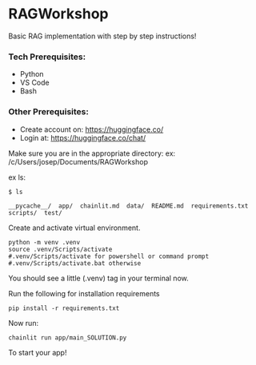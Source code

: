 # RAGWorkshop
Basic RAG implementation with step by step instructions!

### Tech Prerequisites:
* Python
* VS Code
* Bash

### Other Prerequisites:
* Create account on: https://huggingface.co/
* Login at: https://huggingface.co/chat/


Make sure you are in the appropriate directory:
ex: /c/Users/josep/Documents/RAGWorkshop

ex ls:
```
$ ls

__pycache__/  app/  chainlit.md  data/  README.md  requirements.txt  scripts/  test/
```

Create and activate virtual environment.
```
python -m venv .venv
source .venv/Scripts/activate 
#.venv/Scripts/activate for powershell or command prompt
#.venv/Scripts/activate.bat otherwise
```
You should see a little (.venv) tag in your terminal now.


Run the following for installation requirements
```
pip install -r requirements.txt
```

Now run:
```
chainlit run app/main_SOLUTION.py
```
To start your app!
